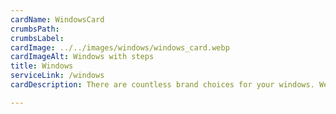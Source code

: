```yaml
---
cardName: WindowsCard
crumbsPath: 
crumbsLabel: 
cardImage: ../../images/windows/windows_card.webp
cardImageAlt: Windows with steps
title: Windows
serviceLink: /windows
cardDescription: There are countless brand choices for your windows. We help you to choose the right ones for your budget with the absolute best in installation practices.

---
```

